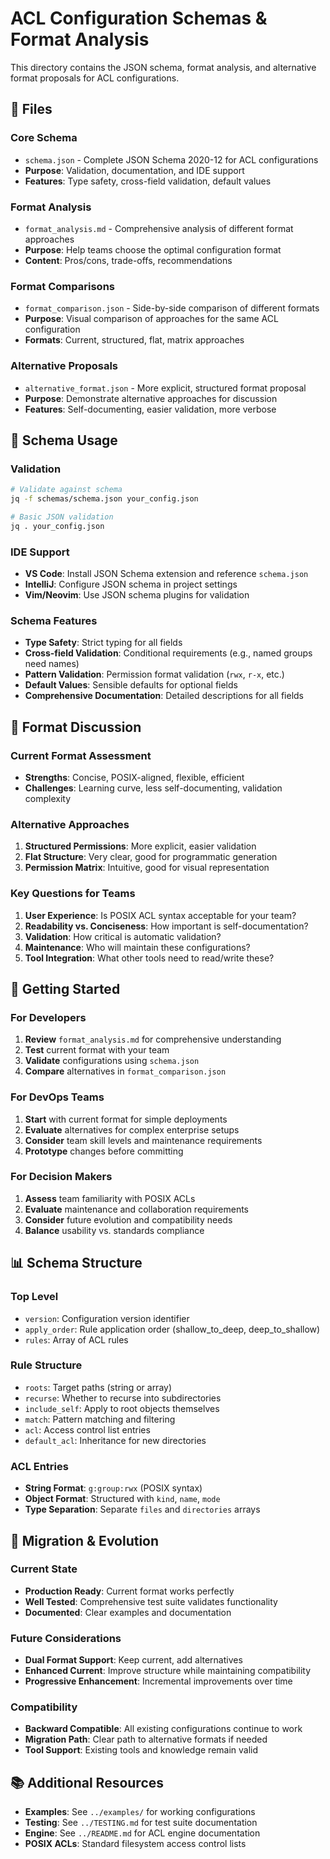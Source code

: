 # ACL Configuration Schemas & Format Analysis

This directory contains the JSON schema, format analysis, and alternative format proposals for ACL configurations.

## 📁 Files

### **Core Schema**
- `schema.json` - Complete JSON Schema 2020-12 for ACL configurations
- **Purpose**: Validation, documentation, and IDE support
- **Features**: Type safety, cross-field validation, default values

### **Format Analysis**
- `format_analysis.md` - Comprehensive analysis of different format approaches
- **Purpose**: Help teams choose the optimal configuration format
- **Content**: Pros/cons, trade-offs, recommendations

### **Format Comparisons**
- `format_comparison.json` - Side-by-side comparison of different formats
- **Purpose**: Visual comparison of approaches for the same ACL configuration
- **Formats**: Current, structured, flat, matrix approaches

### **Alternative Proposals**
- `alternative_format.json` - More explicit, structured format proposal
- **Purpose**: Demonstrate alternative approaches for discussion
- **Features**: Self-documenting, easier validation, more verbose

## 🔧 Schema Usage

### **Validation**
```bash
# Validate against schema
jq -f schemas/schema.json your_config.json

# Basic JSON validation
jq . your_config.json
```

### **IDE Support**
- **VS Code**: Install JSON Schema extension and reference `schema.json`
- **IntelliJ**: Configure JSON schema in project settings
- **Vim/Neovim**: Use JSON schema plugins for validation

### **Schema Features**
- **Type Safety**: Strict typing for all fields
- **Cross-field Validation**: Conditional requirements (e.g., named groups need names)
- **Pattern Validation**: Permission format validation (`rwx`, `r-x`, etc.)
- **Default Values**: Sensible defaults for optional fields
- **Comprehensive Documentation**: Detailed descriptions for all fields

## 💭 Format Discussion

### **Current Format Assessment**
- **Strengths**: Concise, POSIX-aligned, flexible, efficient
- **Challenges**: Learning curve, less self-documenting, validation complexity

### **Alternative Approaches**
1. **Structured Permissions**: More explicit, easier validation
2. **Flat Structure**: Very clear, good for programmatic generation
3. **Permission Matrix**: Intuitive, good for visual representation

### **Key Questions for Teams**
1. **User Experience**: Is POSIX ACL syntax acceptable for your team?
2. **Readability vs. Conciseness**: How important is self-documentation?
3. **Validation**: How critical is automatic validation?
4. **Maintenance**: Who will maintain these configurations?
5. **Tool Integration**: What other tools need to read/write these?

## 🚀 Getting Started

### **For Developers**
1. **Review** `format_analysis.md` for comprehensive understanding
2. **Test** current format with your team
3. **Validate** configurations using `schema.json`
4. **Compare** alternatives in `format_comparison.json`

### **For DevOps Teams**
1. **Start** with current format for simple deployments
2. **Evaluate** alternatives for complex enterprise setups
3. **Consider** team skill levels and maintenance requirements
4. **Prototype** changes before committing

### **For Decision Makers**
1. **Assess** team familiarity with POSIX ACLs
2. **Evaluate** maintenance and collaboration requirements
3. **Consider** future evolution and compatibility needs
4. **Balance** usability vs. standards compliance

## 📊 Schema Structure

### **Top Level**
- `version`: Configuration version identifier
- `apply_order`: Rule application order (shallow_to_deep, deep_to_shallow)
- `rules`: Array of ACL rules

### **Rule Structure**
- `roots`: Target paths (string or array)
- `recurse`: Whether to recurse into subdirectories
- `include_self`: Apply to root objects themselves
- `match`: Pattern matching and filtering
- `acl`: Access control list entries
- `default_acl`: Inheritance for new directories

### **ACL Entries**
- **String Format**: `g:group:rwx` (POSIX syntax)
- **Object Format**: Structured with `kind`, `name`, `mode`
- **Type Separation**: Separate `files` and `directories` arrays

## 🔄 Migration & Evolution

### **Current State**
- **Production Ready**: Current format works perfectly
- **Well Tested**: Comprehensive test suite validates functionality
- **Documented**: Clear examples and documentation

### **Future Considerations**
- **Dual Format Support**: Keep current, add alternatives
- **Enhanced Current**: Improve structure while maintaining compatibility
- **Progressive Enhancement**: Incremental improvements over time

### **Compatibility**
- **Backward Compatible**: All existing configurations continue to work
- **Migration Path**: Clear path to alternative formats if needed
- **Tool Support**: Existing tools and knowledge remain valid

## 📚 Additional Resources

- **Examples**: See `../examples/` for working configurations
- **Testing**: See `../TESTING.md` for test suite documentation
- **Engine**: See `../README.md` for ACL engine documentation
- **POSIX ACLs**: Standard filesystem access control lists
